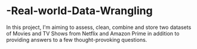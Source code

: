 # -Real-world-Data-Wrangling
In this project, I'm aiming to assess, clean, combine and store two datasets of Movies and TV Shows from Netflix and Amazon Prime in addition to providing answers to a few thought-provoking questions.
